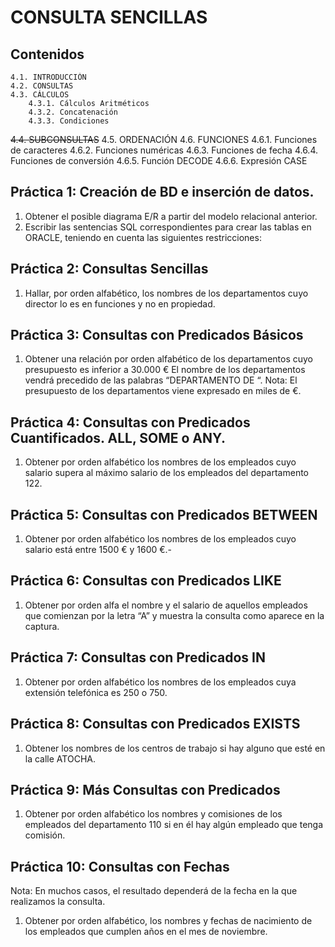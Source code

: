 # CONSULTA SENCILLAS

## Contenidos

    4.1. INTRODUCCIÓN
    4.2. CONSULTAS
    4.3. CÁLCULOS
        4.3.1. Cálculos Aritméticos
        4.3.2. Concatenación
        4.3.3. Condiciones
~~4.4. SUBCONSULTAS~~
    4.5. ORDENACIÓN
    4.6. FUNCIONES
        4.6.1. Funciones de caracteres
        4.6.2. Funciones numéricas
        4.6.3. Funciones de fecha
        4.6.4. Funciones de conversión
        4.6.5. Función DECODE
        4.6.6. Expresión CASE


## Práctica 1: Creación de BD e inserción de datos.

1. Obtener el posible diagrama E/R a partir del modelo relacional anterior.
1. Escribir las sentencias SQL correspondientes para crear las tablas en ORACLE, teniendo en cuenta las siguientes restricciones:

## Práctica 2: Consultas Sencillas

1. Hallar, por orden alfabético, los nombres de los departamentos cuyo director lo es en funciones y no en propiedad.

## Práctica 3: Consultas con Predicados Básicos

1. Obtener una relación por orden alfabético de los departamentos cuyo presupuesto es inferior a 30.000 € El nombre de los departamentos vendrá precedido de las palabras “DEPARTAMENTO DE “. Nota: El presupuesto de los departamentos viene expresado en miles de €.

## Práctica 4: Consultas con Predicados Cuantificados. ALL, SOME o ANY.

1. Obtener por orden alfabético los nombres de los empleados cuyo salario supera al máximo salario de los empleados del departamento 122.

## Práctica 5: Consultas con Predicados BETWEEN

1. Obtener por orden alfabético los nombres de los empleados cuyo salario está entre 1500 € y 1600 €.-


## Práctica 6: Consultas con Predicados LIKE

1. Obtener por orden alfa el nombre y el salario de aquellos empleados que comienzan por la letra “A” y muestra la consulta como aparece en la captura.

## Práctica 7: Consultas con Predicados IN

1. Obtener por orden alfabético los nombres de los empleados cuya extensión telefónica es 250 o 750.

## Práctica 8: Consultas con Predicados EXISTS

1. Obtener los nombres de los centros de trabajo si hay alguno que esté en la calle ATOCHA.

## Práctica 9: Más Consultas con Predicados

1. Obtener por orden alfabético los nombres y comisiones de los empleados del departamento 110 si en él hay algún empleado que tenga comisión.

## Práctica 10: Consultas con Fechas

Nota: En muchos casos, el resultado dependerá de la fecha en la que realizamos la consulta.

1. Obtener por orden alfabético, los nombres y fechas de nacimiento de los empleados que cumplen años en el mes de noviembre.

